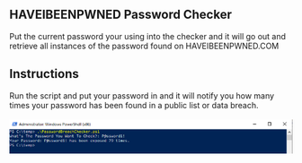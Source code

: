 ## HAVEIBEENPWNED Password Checker
Put the current password your using into the checker and it will go out and retrieve all instances of the password found on HAVEIBEENPWNED.COM <br>

## Instructions
Run the script and put your password in and it will notify you how many times your password has been found in a public list or data breach.
<br><br>
![Password Breach Checker CLI](PasswordBreachCheckerCLI.png)
